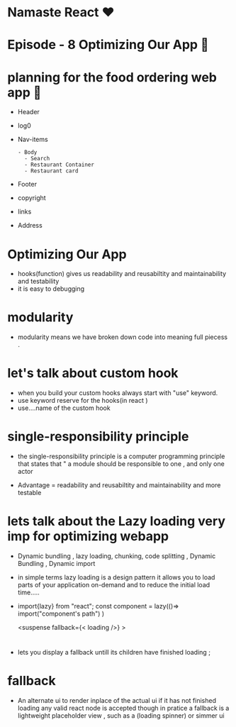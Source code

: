# Namaste React ❤️

# Episode - 8 Optimizing Our App 🚀

# planning for the food ordering web app 🍴

- Header
- log0
- Nav-items

      - Body
        - Search
        - Restaurant Container
        - Restaurant card

- Footer
- copyright
- links
- Address

 # Optimizing Our App
 - hooks(function) gives  us readability and reusabiltity and maintainability and testability 
 - it is easy to debugging

 # modularity
- modularity means we have broken down code into meaning full piecess .

# let's talk about custom hook
-  when you build your custom hooks always start with "use" keyword.
- use keyword reserve for the hooks(in react ) 
- use....name of the custom hook

# single-responsibility principle
-  the single-responsibility principle is a computer programming principle that states that " a module should be responsible to one , and only one actor 

- Advantage = readability and reusabiltity and maintainability and more testable

# lets talk about the Lazy loading  very imp for optimizing webapp
- Dynamic bundling , lazy loading,  chunking,  code splitting , Dynamic Bundling , Dynamic import   

- in simple terms lazy loading is a design pattern it allows you to load parts of your application on-demand  and  to reduce the initial load time.....

- import{lazy} from "react";
 const component = lazy(()=> import("component's  path") )

  <suspense fallback={< loading />} >
  <Component>
  </suspense>

 # <suspense>
-  <suspense> lets you display a fallback untill its children have finished loading ;

# fallback
- An alternate ui to render inplace of the actual ui if it has not finished loading any valid react node is accepted though in pratice a fallback is a lightweight placeholder view , such as a (loading spinner) or simmer ui  